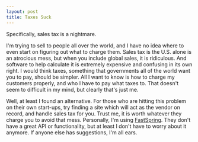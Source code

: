 ```yaml
---
layout: post
title: Taxes Suck
---
```

Specifically, sales tax is a nightmare.

I'm trying to sell to people all over the world, and I have no idea where to even start on figuring out what to charge them. Sales tax is the U.S. alone is an atrocious mess, but when you include global sales, it is ridiculous. And software to help calculate it is extremely expensive and confusing in its own right. I would think taxes, something that governments all of the world want you to pay, should be simpler. All I want to know is how to charge my customers properly, and who I have to pay what taxes to. That doesn't seem to difficult in my mind, but clearly that's just me.

Well, at least I found an alternative. For those who are hitting this problem on their own start-ups, try finding a site which will act as the vendor on record, and handle sales tax for you. Trust me, it is worth whatever they charge you to avoid that mess. Personally, I'm using [FastSpring](http://fastspring.com/). They don't have a great API or functionality, but at least I don't have to worry about it anymore. If anyone else has suggestions, I'm all ears.